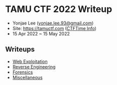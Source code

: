 # TAMU CTF 2022 Writeup

- Yonjae Lee (yonjae.lee.93@gmail.com)
- Site: <https://tamuctf.com> ([CTFTime Info](https://ctftime.org/event/1557))
- 15 Apr 2022 ~ 15 May 2022

## Writeups

- [Web Exploitation](web.md)
- [Reverse Engineering](rev.md)
- [Forensics](forensics.md)
- [Miscellaneous](misc.md)
